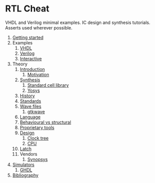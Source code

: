 # RTL Cheat

VHDL and Verilog minimal examples. IC design and synthesis tutorials. Asserts used wherever possible.

1.  [Getting started](getting-started.md)
1.  Examples
    1. [VHDL](vhdl/)
    1. [Verilog](verilog/)
    1. [Interactive](interactive/)
1.  Theory
    1.  [Introduction](introduction.md)
        1.  [Motivation](motivation.md)
    1.  [Synthesis](synthesis.md)
        1. [Standard cell library](standard-cell-library.md)
        1. [Yosys](yosys.md)
    1.  [History](history.md)
    1.  [Standards](standards.md)
    1.  [Wave files](wave-files.md)
        1. [gtkwave](gtkwave.md)
    1.  [Language](language.md)
    1.  [Behavioural vs structural](behavioural-vs-structural.md)
    1.  [Proprietary tools](proprietary-tools.md)
    1.  [Design](design.md)
        1.  [Clock tree](clock-tree.md)
        1.  [CPU](cpu.md)
    1.  [Latch](latch.md)
    1.  Vendors
        1. [Synopsys](synopsys.md)
1.  [Simulators](simulators.md)
    1.  [GHDL](ghdl.md)
1.  [Bibliography](bibliography.md)
